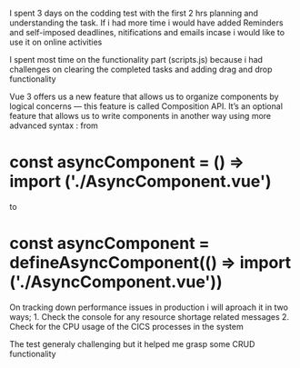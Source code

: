 I spent 3 days on the codding test with the first 2 hrs planning and understanding the task. If i had more time i would have added Reminders and self-imposed deadlines, nitifications and emails incase i would like to use it on online activities

I spent most time on the functionality part (scripts.js) because i had challenges on clearing the completed tasks and adding drag and drop functionality

Vue 3 offers us a new feature that allows us to organize components by logical concerns — this feature is called Composition API. It’s an optional feature that allows us to write components in another way using more advanced syntax : 
from
# const  asyncComponent = () => import ('./AsyncComponent.vue')
to
# const  asyncComponent = defineAsyncComponent(() => import ('./AsyncComponent.vue'))

On tracking down performance issues in production i will aproach it in two ways;
    1. Check the console for any resource shortage related messages
    2. Check for the CPU usage of the CICS processes in the system

The test generaly challenging but it helped me grasp some CRUD functionality 
